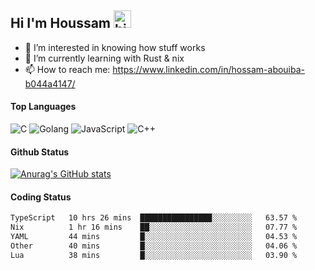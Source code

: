 ## Hi I'm Houssam <img src="https://user-images.githubusercontent.com/1303154/88677602-1635ba80-d120-11ea-84d8-d263ba5fc3c0.gif" width="28px" alt="hi">

- 👀 I’m interested in knowing how stuff works
- 🔭 I’m currently learning with Rust & nix
- 📫 How to reach me: https://www.linkedin.com/in/hossam-abouiba-b044a4147/

#### Top Languages

![C](https://img.shields.io/badge/c-%2300599C.svg?style=for-the-badge&logo=c&logoColor=white)
![Golang](https://img.shields.io/badge/go-blue?style=for-the-badge&logo=Goland)
![JavaScript](https://img.shields.io/badge/javascript-%23323330.svg?style=for-the-badge&logo=javascript&logoColor=%23F7DF1E)
![C++](https://img.shields.io/badge/C%2B%2B-blue?style=for-the-badge&logo=C%2B%2B)


#### Github Status
[![Anurag's GitHub stats](https://github-readme-stats.vercel.app/api?username=0xhoussam&theme=tokyonight)](https://github.com/anuraghazra/github-readme-stats)

#### Coding Status
<!--START_SECTION:waka-->

```txt
TypeScript   10 hrs 26 mins  ████████████████░░░░░░░░░   63.57 %
Nix          1 hr 16 mins    ██░░░░░░░░░░░░░░░░░░░░░░░   07.77 %
YAML         44 mins         █░░░░░░░░░░░░░░░░░░░░░░░░   04.53 %
Other        40 mins         █░░░░░░░░░░░░░░░░░░░░░░░░   04.06 %
Lua          38 mins         █░░░░░░░░░░░░░░░░░░░░░░░░   03.90 %
```

<!--END_SECTION:waka-->
